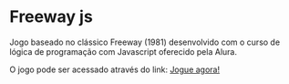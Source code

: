 # Freeway js
Jogo baseado no clássico Freeway (1981) desenvolvido com o curso de lógica de programação com Javascript oferecido pela Alura.


O jogo pode ser acessado através do link: [Jogue agora!](https://editor.p5js.org/kadu111/full/2u2iImah2)
